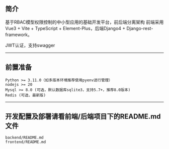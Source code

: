 ## 简介
基于RBAC模型权限控制的中小型应用的基础开发平台，前后端分离架构
前端采用Vue3 + Vite + TypeScript + Element-Plus，后端Django4 + Django-rest-framework。

JWT认证，支持swagger

-----

## 前置准备
```angular2html
Python >= 3.11.0（如多版本环境推荐使用pyenv进行管理）
nodejs >= 20
Mysql >= 8.0 (可选，默认数据库sqlite3，支持5.7+，推荐8.0版本)
Redis (可选，最新版)
```

-----

## 开发配置及部署请看前端/后端项目下的README.md文件
```angular2html
backend/README.md
frontend/README.md
```


